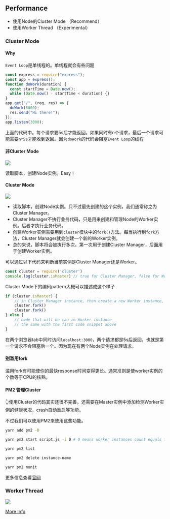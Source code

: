 ## Performance

- 使用Node的Cluster Mode （Recommend）
- 使用Worker Thread （Experimental）

### Cluster Mode

#### Why

`Event Loop`是单线程的。单线程就会有些问题

```js
const express = require("express");
const app = express();
function doWork(duration) {
  const startTime = Date.now();
  while (Date.now() - startTime < duration) {}
}
app.get("/", (req, res) => {
  doWork(5000);
  res.send("Hi there!");
});
app.listen(3000);
```

上面的代码中。每个请求要5s后才能返回。如果同时有n个请求，最后一个请求可能需要`n*5`s才能收到返回。因为`doWork`的代码会阻塞`Event Loop`的线程

#### 非Cluster Mode

![](https://ws2.sinaimg.cn/large/006tNc79gy1fzmdwhvrcfj305608k74r.jpg)

读取脚本，创建Node实例。Easy！

#### Cluster Mode

![](https://ws4.sinaimg.cn/large/006tNc79gy1fzme6su7lwj30c30a875s.jpg)

- 读取脚本，创建Node实例。只不过最先创建的这个实例，我们通常称之为Cluster Manager。 
- Cluster Manager不执行业务代码，只是用来创建和管理Node的Worker实例。后者才执行业务代码。
- 创建Worker实例需要用到`cluster`模块中的`fork()`方法。每当执行到`fork`方法，Cluster Manager就会创建一个新的Worker实例。
- 总的来说，脚本将会被执行多次。第一次用于创建Cluster Manager，后面用于创建Worker实例。

可以通过以下代码来判断当前实例是Cluster Manager还是Worker。

```js
const cluster = require('cluster')
console.log(cluster.isMaster) // true for Cluster Manager, false for Worker
```

Cluster Mode下的编码pattern大概可以描述成这个样子

```js
if (cluster.isMaster) {
    // in Cluster Manager instance, then create a new Worker instance, and run this script again
    cluster.fork()
    cluster.fork()
} else {
    // code that will be ran in Worker instance
    // the same with the first code snippet above
}
```

在两个浏览器tab中同时访问`localhost:3000`，两个请求都是5s后返回，也就是第一个请求不会阻塞后一个。因为现在有两个Node实例在处理请求。

#### 别滥用fork

滥用fork有可能使你的最快response时间变得更长。通常准则是使worker实例的个数等于CPU的核熟。

#### PM2 管理Cluster

👆使用Cluster的代码其实还很不完善。还需要在Master实例中添加检测Worker实例的健康状况，crash自动重启等功能。

不过我们可以使用PM2来使用这些功能。

```sh
yarn add pm2 -D
```

```sh
yarn pm2 start script.js -i 0 # 0 means worker instances count equals to logic cores' of this machine
```

```sh
yarn pm2 list
```

```sh
yarn pm2 delete instance-name
```

```sh
yarn pm2 monit
```

更多信息查看[官网](http://pm2.keymetrics.io/)

### Worker Thread

![](https://ws3.sinaimg.cn/large/006tNc79gy1fzmjl0woe9j30am0apta7.jpg)

[More Info](https://www.npmjs.com/package/webworker-threads)

